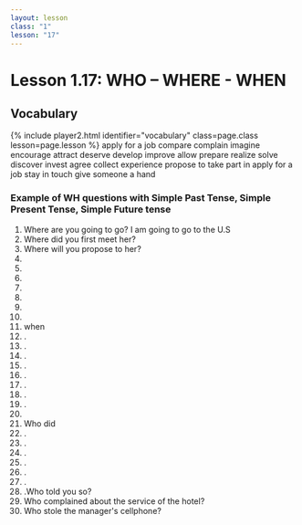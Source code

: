 ```yaml
---
layout: lesson
class: "1"
lesson: "17"
---
```



# Lesson 1.17: WHO – WHERE - WHEN


## Vocabulary 
{% include player2.html identifier="vocabulary" class=page.class lesson=page.lesson %}
apply for a job
compare 
complain
imagine 
encourage 
attract
deserve
develop 
improve
allow 
prepare
realize 
solve 
discover 
invest
agree
collect 
experience 
propose to 
take part in 
apply for a job 
stay in touch
give someone a hand



### Example of WH questions with Simple Past Tense, Simple Present Tense, Simple Future tense 
1. Where are you going to go? 
I am going to go to the U.S
2. Where did you first meet her? 
3. Where will you propose to her? 
4. 
5. 
6. 
7. 
8. 
9. 
10. 
11. when 
12. .
13. .
14. .
15. .
16. .
17. .
18. .
19. .
20. 
21. Who did
22. .
23. .
24. .
25. .
26. .
27. .
28. .Who told you so?
29.  Who complained about the service of the hotel? 
30. Who stole the manager's cellphone?  


